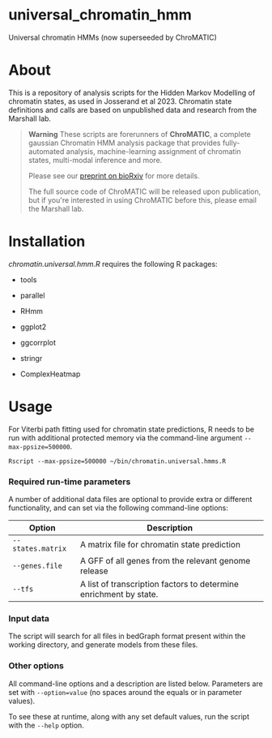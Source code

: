 # universal_chromatin_hmm

Universal chromatin HMMs (now superseeded by ChroMATIC)

# About

This is a repository of analysis scripts for the Hidden Markov Modelling of chromatin states, as used in Josserand et al 2023.  Chromatin state definitions and calls are based on unpublished data and research from the Marshall lab.

> **Warning** These scripts are forerunners of **ChroMATIC**, a complete gaussian Chromatin HMM analysis package that provides fully-automated analysis, machine-learning assignment of chromatin states, multi-modal inference and more.
>
> Please see our [preprint on bioRxiv](https://www.biorxiv.org/content/10.1101/2022.10.30.514435v1.abstract) for more details.
>
> The full source code of ChroMATIC will be released upon publication, but if you're interested in using ChroMATIC before this, please email the Marshall lab.

# Installation

*chromatin.universal.hmm.R* requires the following R packages:

-   tools

-   parallel

-   RHmm

-   ggplot2

-   ggcorrplot

-   stringr

-   ComplexHeatmap

# Usage

For Viterbi path fitting used for chromatin state predictions, R needs to be run with additional protected memory via the command-line argument `--max-ppsize=500000`.

```         
Rscript --max-ppsize=500000 ~/bin/chromatin.universal.hmms.R
```

### Required run-time parameters

A number of additional data files are optional to provide extra or different functionality, and can set via the following command-line options:

| Option            | Description                                                       |
|----------------|--------------------------------------------------------|
| `--states.matrix` | A matrix file for chromatin state prediction                      |
| `--genes.file`    | A GFF of all genes from the relevant genome release               |
| `--tfs`           | A list of transcription factors to determine enrichment by state. |

### Input data

The script will search for all files in bedGraph format present within the working directory, and generate models from these files.

### Other options

All command-line options and a description are listed below. Parameters are set with `--option=value` (no spaces around the equals or in parameter values).

To see these at runtime, along with any set default values, run the script with the `--help` option.
